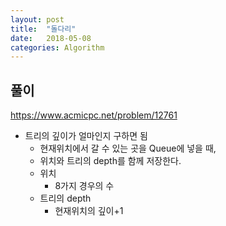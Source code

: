 ```yaml
---
layout: post
title:  "돌다리"
date:   2018-05-08
categories: Algorithm
---
```


## 풀이

<https://www.acmicpc.net/problem/12761>

- 트리의 깊이가 얼마인지 구하면 됨
  - 현재위치에서 갈 수 있는 곳을 Queue에 넣을 때, 
  - 위치와 트리의 depth를 함께 저장한다.
  - 위치
    - 8가지 경우의 수
  - 트리의 depth
    - 현재위치의 깊이+1











